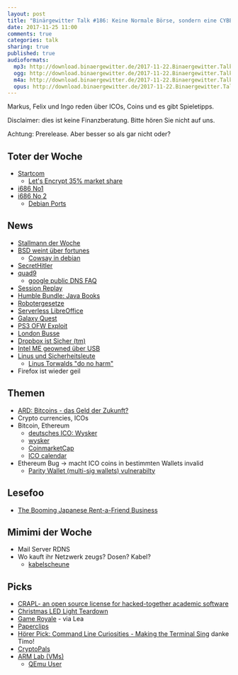 ```yaml
---
layout: post
title: "Binärgewitter Talk #186: Keine Normale Börse, sondern eine CYBER Börse"
date: 2017-11-25 11:00
comments: true
categories: talk
sharing: true
published: true
audioformats:
  mp3: http://download.binaergewitter.de/2017-11-22.Binaergewitter.Talk.186.mp3
  ogg: http://download.binaergewitter.de/2017-11-22.Binaergewitter.Talk.186.ogg
  m4a: http://download.binaergewitter.de/2017-11-22.Binaergewitter.Talk.186.m4a
  opus: http://download.binaergewitter.de/2017-11-22.Binaergewitter.Talk.186.opus
---
```

Markus, Felix und Ingo reden über ICOs, Coins und es gibt Spieletipps.

Disclaimer: dies ist keine Finanzberatung. Bitte hören Sie nicht auf uns.

Achtung: Prerelease. Aber besser so als gar nicht oder?


## Toter der Woche

- [Startcom](https://www.heise.de/security/meldung/Zertifizierungsstelle-StartCom-Eigentuemer-zieht-den-Stecker-3892942.html)
  * [Let's Encrypt 35% market share](https://nettrack.info/ssl_certificate_issuers.html)
- [i686 No1](https://www.pro-linux.de/news/1/25316/support-f%C3%BCr-i686-version-von-arch-linux-eingestellt.html)
- [i686 No 2](http://www.pro-linux.de/news/1/25360/openmandriva-stellt-32-bit-ein.html)
  * [Debian Ports](https://www.debian.org/ports/)

## News

- [Stallmann der Woche](
https://news.slashdot.org/story/17/11/17/1810245/proprietary-software-is-the-driver-of-unprecedented-surveillance-richard-stallman)
- [BSD weint über fortunes](https://github.com/freebsd/freebsd/commit/a7833d533faa497dfc14b6873380ecad33b19f04#diff-118be59c005667296197430d58947389)
  * [Cowsay in debian](https://bugs.debian.org/cgi-bin/bugreport.cgi?bug=882085)
- [SecretHitler](http://secrethitler.com/)
- [quad9](https://www.heise.de/newsticker/meldung/Quad9-Datenschutzfreundliche-Alternative-zum-Google-DNS-3890741.html)
  * [google public DNS FAQ](https://developers.google.com/speed/public-dns/faq)
- [Session Replay](https://www.heise.de/newsticker/meldung/Session-Replay-Viele-beliebte-Webseiten-zeichnen-jegliche-Texteingabe-auf-3896475.html)
- [Humble Bundle: Java Books](https://www.humblebundle.com/books/java-books)
- [Robotergesetze](https://de.wikipedia.org/wiki/Robotergesetze)
- [Serverless LibreOffice](https://vladholubiev.com/serverless-libreoffice/)
- [Galaxy Quest](http://amzn.to/2jWg9Kp)
- [PS3 OFW Exploit](http://www.eurasia.nu/modules.php?name=News&file=article&sid=3645)
- [London Busse](http://de.engadget.com/2017/11/20/in-london-sollen-busse-bald-mit-kaffee-fahren/)
- [Dropbox ist Sicher (tm)](https://www.bsi.bund.de/DE/Presse/Pressemitteilungen/Presse2017/Cloud_Computing_C5-Testat_an_Dropbox_22112017.html)
- [Intel ME geowned über USB](https://www.theregister.co.uk/2017/11/09/chipzilla_come_closer_closer_listen_dump_ime/)
- [Linus und Sicherheitsleute](https://www.heise.de/newsticker/meldung/Linus-Torvalds-explodiert-Manche-Sicherheitsleute-sind-verfickte-Idioten-3895116.html)
  * [Linus Torwalds "do no harm"](https://lkml.org/lkml/2017/11/21/356)
- Firefox ist wieder geil

## Themen

* [ARD: Bitcoins - das Geld der Zukunft?](
http://www.ardmediathek.de/tv/Weltspiegel/Weltweit-Bitcoins-das-Geld-der-Zukunf/Das-Erste/Video?bcastId=329478&documentId=39853646)
* Crypto currencies, ICOs
* Bitcoin, Ethereum
  - [deutsches ICO: Wysker](https://www.wysker.com/)
  - [wysker](http://www.faz.net/aktuell/wirtschaft/unternehmen/diese-idee-ist-radikaler-als-google-und-facebook-je-waren-15226701.html)
  - [CoinmarketCap](https://coinmarketcap.com/tokens/)
  - [ICO calendar](https://tokenmarket.net/ico-calendar)
* Ethereum Bug -> macht ICO coins in bestimmten Wallets invalid
  - [Parity Wallet (multi-sig wallets) vulnerabilty](https://paritytech.io/blog/security-alert.html)

## Lesefoo

* [The Booming Japanese Rent-a-Friend Business](https://www.theatlantic.com/health/archive/2017/11/paying-for-fake-friends-and-family/545060/?single_page=true)

## Mimimi der Woche

- Mail Server RDNS
- Wo kauft ihr Netzwerk zeugs? Dosen? Kabel?
  * [kabelscheune](https://www.kabelscheune.de/)

## Picks

- [CRAPL- an open source license for hacked-together academic software](http://matt.might.net/articles/crapl/)
- [Christmas LED Light Teardown](http://amaldev.blog/christmas-led-light-teardown/)
- [Game Royale](http://www.neo-magazin-royale.de/zdi/game-royale/index.html) - via Lea
- [Paperclips](http://www.decisionproblem.com/paperclips/)
- [Hörer Pick: Command Line Curiosities - Making the Terminal Sing](https://www.youtube.com/watch?v=j5zA5Xi_ph8) danke Timo!
- [CryptoPals](https://cryptopals.com/)
- [ARM Lab (VMs)](http://azeria-labs.com/arm-lab-vm/)
  * [QEmu User](https://sentryytech.blogspot.de/2013/02/faster-compiling-on-emulated-raspberry.html)



